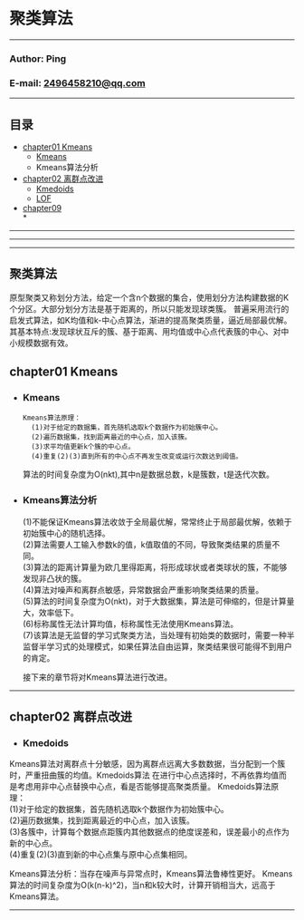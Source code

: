 聚类算法
========

****
### Author: Ping
### E-mail: 2496458210@qq.com
****
## 目录
* [chapter01 Kmeans](https://github.com/Liping0202/Clustering-algorithm/tree/master/Kmeans)
	* [Kmeans](#chapter01_kmeans)
	* Kmeans算法分析
* [chapter02 离群点改进](#chapter02_离群点改进)
	* [Kmedoids](https://github.com/Liping0202/Clustering-algorithm/tree/master/Kmedoids)
	* [LOF]()
* [chapter09]()  
	* 
***
---
___

聚类算法
-------
原型聚类又称划分方法，给定一个含n个数据的集合，使用划分方法构建数据的K个分区。大部分划分方法是基于距离的，所以只能发现球类簇。
普遍采用流行的启发式算法，如K均值和k-中心点算法，渐进的提高聚类质量，逼近局部最优解。其基本特点:发现球状互斥的簇、基于距离、用均值或中心点代表簇的中心、对中小规模数据有效。

chapter01 Kmeans
-------
* ### Kmeans 
      Kmeans算法原理：
		(1)对于给定的数据集，首先随机选取k个数据作为初始簇中心。
		(2)遍历数据集，找到距离最近的中心点，加入该簇。
		(3)求平均值更新k个簇的中心点。
		(4)重复(2)(3)直到所有的中心点不再发生改变或运行次数达到阈值。
	算法的时间复杂度为O(nkt),其中n是数据总数，k是簇数，t是迭代次数。
    
* ### Kmeans算法分析 
	(1)不能保证Kmeans算法收敛于全局最优解，常常终止于局部最优解，依赖于初始簇中心的随机选择。  
	(2)算法需要人工输入参数k的值，k值取值的不同，导致聚类结果的质量不同。  
	(3)算法的距离计算量为欧几里得距离，将形成球状或者类球状的簇，不能够发现非凸状的簇。  
	(4)算法对噪声和离群点敏感，异常数据会严重影响聚类结果的质量。  
	(5)算法的时间复杂度为O(nkt)，对于大数据集，算法是可伸缩的，但是计算量大，效率低下。  
	(6)标称属性无法计算均值，标称属性无法使用Kmeans算法。  
	(7)该算法是无监督的学习式聚类方法，当处理有初始类的数据时，需要一种半监督半学习式的处理模式，如果任算法自由运算，聚类结果很可能得不到用户的肯定。  

	接下来的章节将对Kmeans算法进行改进。
	
-----
chapter02 离群点改进
-------
* ### Kmedoids 
Kmeans算法对离群点十分敏感，因为离群点远离大多数数据，当分配到一个簇时，严重扭曲簇的均值。Kmedoids算法
在进行中心点选择时，不再依靠均值而是考虑用非中心点替换中心点，看是否能够提高聚类质量。 
Kmedoids算法原理：  
	(1)对于给定的数据集，首先随机选取k个数据作为初始簇中心。    
	(2)遍历数据集，找到距离最近的中心点，加入该簇。  
	(3)各簇中，计算每个数据点距簇内其他数据点的绝度误差和，误差最小的点作为新的中心点。    
	(4)重复(2)(3)直到新的中心点集与原中心点集相同。    

Kmeans算法分析：当存在噪声与异常点时，Kmeans算法鲁棒性更好。
Kmeans算法的时间复杂度为O(k(n-k)^2)，当n和k较大时，计算开销相当大，远高于Kmeans算法。
 
------- 
